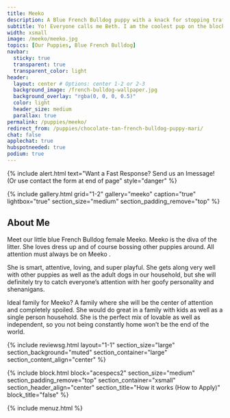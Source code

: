 ```yaml
---
title: Meeko
description: A Blue French Bulldog puppy with a knack for stopping traffic. Me and my siblings live in a place called Williamsburg, Brooklyn. That is in New York City
subtitle: Yo! Everyone calls me Beth. I am the coolest pup on the block. Trust me; I ought to know, I run this block.
width: xsmall
image: /meeko/meeko.jpg
topics: [Our Puppies, Blue French Bulldog]
navbar:
  sticky: true
  transparent: true
  transparent_color: light
header:
  layout: center # Options: center 1-2 or 2-3
  background_image: /french-bulldog-wallpaper.jpg
  background_overlay: "rgba(0, 0, 0, 0.5)"
  color: light
  header_size: medium
  parallax: true
permalink: /puppies/meeko/
redirect_from: /puppies/chocolate-tan-french-bulldog-puppy-mari/
chat: false
applechat: true
hubspotneeded: true
podium: true
---
```


{% include alert.html text="Want a Fast Response? Send us an Imessage! (Or use contact the form at end of page" style="danger" %}
<div
    class="apple-business-chat-banner-container"
    data-apple-business-id="aea0f1e1-d35e-4943-a9f1-141bc4d2db78"
    data-apple-business-phone="+12127390182"
    data-apple-banner-cta="Imessage Us!"
    data-apple-banner-context="If you have an Iphone you'll see the chat, ID, if not you'll only see the phone icon"
    data-apple-banner-rounded-corners="false"
></div>

{% include gallery.html 
	grid="1-2"
	gallery="meeko"
	caption="true"
	lightbox="true"
  section_size="medium"
  section_padding_remove="top"
%}



## About Me

Meet our little blue French Bulldog female Meeko. Meeko is the diva of the litter. She loves dress up and of course bossing other puppies around. All attention must always be on Meeko . 

She is smart, attentive, loving, and super playful. She gets along very well with other puppies as well as the adult dogs in our household, but she will definitely try to catch everyone’s attention with her goofy personality and shenanigans.

Ideal family for Meeko? A family where she will be the center of attention and completely spoiled. She would do great in a family with kids as well as a single person household. She is the perfect mix of lovable as well as independent, so you not being constantly home won’t be the end of the world.




{% include reviewsg.html
   layout="1-1"
  section_size="large"
  section_background="muted"
  section_container="large"
  section_content_align="center"
%}

{% include block.html
  block="acespecs2"
  section_size="medium"
  section_padding_remove="top"
  section_container="xsmall"
  section_header_align="center"
  section_title="How it works (How to Apply)"
  block_title="false"
%}



{% include menuz.html %}